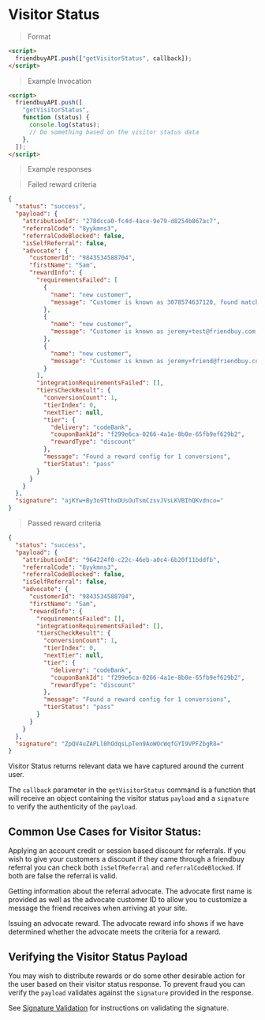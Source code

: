 # Visitor Status

> Format

```html
<script>
  friendbuyAPI.push(["getVisitorStatus", callback]);
</script>
```

> Example Invocation

```html
<script>
  friendbuyAPI.push([
    "getVisitorStatus",
    function (status) {
      console.log(status);
      // Do something based on the visitor status data
    },
  ]);
</script>
```

> Example responses

> Failed reward criteria

```json
{
  "status": "success",
  "payload": {
    "attributionId": "278dcca0-fc4d-4ace-9e79-d8254b867ac7",
    "referralCode": "8yykmns3",
    "referralCodeBlocked": false,
    "isSelfReferral": false,
    "advocate": {
      "customerId": "9843534588704",
      "firstName": "Sam",
      "rewardInfo": {
        "requirementsFailed": [
          {
            "name": "new customer",
            "message": "Customer is known as 3078574637120, found matching purchase: 2112707199040"
          },
          {
            "name": "new customer",
            "message": "Customer is known as jeremy+test@friendbuy.com, found matching purchase: 2112707199040, 987398472938749, 780927840912740, 98279871294"
          },
          {
            "name": "new customer",
            "message": "Customer is known as jeremy+friend@friendbuy.com, found matching purchase: 2112710377536"
          }
        ],
        "integrationRequirementsFailed": [],
        "tiersCheckResult": {
          "conversionCount": 1,
          "tierIndex": 0,
          "nextTier": null,
          "tier": {
            "delivery": "codeBank",
            "couponBankId": "f299e6ca-0266-4a1e-8b0e-65fb9ef629b2",
            "rewardType": "discount"
          },
          "message": "Found a reward config for 1 conversions",
          "tierStatus": "pass"
        }
      }
    }
  },
  "signature": "ajKYw+By3o9TthxDUsOuTsmCzsvJVsLKVBIhQKvdnco="
}
```

> Passed reward criteria

```json
{
  "status": "success",
  "payload": {
    "attributionId": "964224f0-c22c-46eb-a0c4-6b20f11bddfb",
    "referralCode": "8yykmns3",
    "referralCodeBlocked": false,
    "isSelfReferral": false,
    "advocate": {
      "customerId": "9843534588704",
      "firstName": "Sam",
      "rewardInfo": {
        "requirementsFailed": [],
        "integrationRequirementsFailed": [],
        "tiersCheckResult": {
          "conversionCount": 1,
          "tierIndex": 0,
          "nextTier": null,
          "tier": {
            "delivery": "codeBank",
            "couponBankId": "f299e6ca-0266-4a1e-8b0e-65fb9ef629b2",
            "rewardType": "discount"
          },
          "message": "Found a reward config for 1 conversions",
          "tierStatus": "pass"
        }
      }
    }
  },
  "signature": "ZpQV4uZAPLl0hOdqsLpTen9AoWOcWqfGYI9VPFZbgR8="
}
```

Visitor Status returns relevant data we have captured around the current user.

The `callback` parameter in the `getVisitorStatus` command is a function that will receive an object containing the
visitor status `payload` and a `signature` to verify the authenticity of the `payload`.

## Common Use Cases for Visitor Status:

Applying an account credit or session based discount for referrals. If you wish to give your customers a discount if they came through a friendbuy referral you can check both `isSelfReferral` and `referralCodeBlocked`. If both are false the referral is valid.

Getting information about the referral advocate. The advocate first name is provided as well as the advocate customer ID to allow you to customize a message the friend receives when arriving at your site.

Issuing an advocate reward. The advocate reward info shows if we have determined whether the advocate meets the criteria for a reward.

## Verifying the Visitor Status Payload

You may wish to distribute rewards or do some other desirable action for the user based on their visitor status response.
To prevent fraud you can verify the `payload` validates against the `signature` provided in the response.

See <a href="#signature-validation">Signature Validation</a> for instructions on validating the signature.

